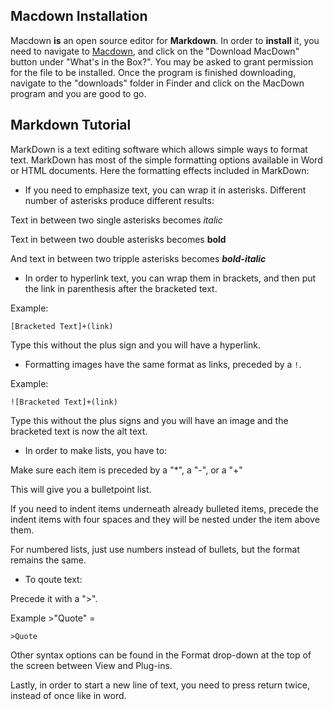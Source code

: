 ## Macdown Installation

Macdown **is** an open source editor for **Markdown**. In order
to **install** it, you need to navigate to
[Macdown](https://macdown.uranusjr.com/), and click on the "Download
MacDown" button under "What's in the Box?". You may be asked to grant
permission for the file to be installed. Once the program is finished
downloading, navigate to the "downloads" folder in Finder and click on
the MacDown program and you are good to go.

## Markdown Tutorial

MarkDown is a text editing software which allows simple ways to format
text. MarkDown has most of the simple formatting options available in
Word or HTML documents. Here the formatting effects included in
MarkDown:

* If you need to emphasize text, you can wrap it in asterisks.
  Different number of asterisks produce different results:

Text in between two single asterisks becomes *italic*

Text in between two double asterisks becomes **bold**

And text in between two tripple asterisks becomes ***bold-italic***

* In order to hyperlink text, you can wrap them in brackets, and then
  put the link in parenthesis after the bracketed text.

Example:

	[Bracketed Text]+(link)

Type this without the plus sign and you will have a hyperlink.

* Formatting images have the same format as links, preceded by a `!`.

Example: 

	![Bracketed Text]+(link)

Type this without the plus signs and you will have an image and the
bracketed text is now the alt text.

* In order to make lists, you have to:

Make sure each item is preceded by a "*", a "-", or a "+"

This will give you a bulletpoint list.

If you need to indent items underneath already bulleted items, precede
the indent items with four spaces and they will be nested under the
item above them.

For numbered lists, just use numbers instead of bullets, but the
format remains the same.

* To qoute text:

Precede it with a ">".

Example >"Quote" =

	>Quote

Other syntax options can be found in the Format drop-down at the top
of the screen between View and Plug-ins.

Lastly, in order to start a new line of text, you need to press return
twice, instead of once like in word.